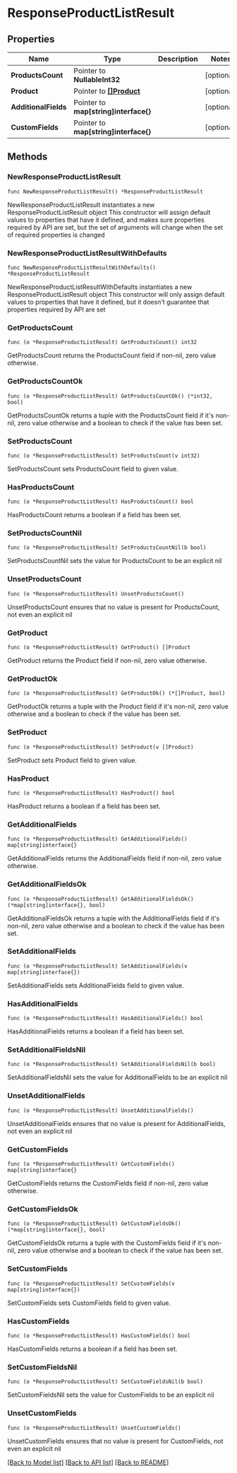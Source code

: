 # ResponseProductListResult

## Properties

Name | Type | Description | Notes
------------ | ------------- | ------------- | -------------
**ProductsCount** | Pointer to **NullableInt32** |  | [optional] 
**Product** | Pointer to [**[]Product**](Product.md) |  | [optional] 
**AdditionalFields** | Pointer to **map[string]interface{}** |  | [optional] 
**CustomFields** | Pointer to **map[string]interface{}** |  | [optional] 

## Methods

### NewResponseProductListResult

`func NewResponseProductListResult() *ResponseProductListResult`

NewResponseProductListResult instantiates a new ResponseProductListResult object
This constructor will assign default values to properties that have it defined,
and makes sure properties required by API are set, but the set of arguments
will change when the set of required properties is changed

### NewResponseProductListResultWithDefaults

`func NewResponseProductListResultWithDefaults() *ResponseProductListResult`

NewResponseProductListResultWithDefaults instantiates a new ResponseProductListResult object
This constructor will only assign default values to properties that have it defined,
but it doesn't guarantee that properties required by API are set

### GetProductsCount

`func (o *ResponseProductListResult) GetProductsCount() int32`

GetProductsCount returns the ProductsCount field if non-nil, zero value otherwise.

### GetProductsCountOk

`func (o *ResponseProductListResult) GetProductsCountOk() (*int32, bool)`

GetProductsCountOk returns a tuple with the ProductsCount field if it's non-nil, zero value otherwise
and a boolean to check if the value has been set.

### SetProductsCount

`func (o *ResponseProductListResult) SetProductsCount(v int32)`

SetProductsCount sets ProductsCount field to given value.

### HasProductsCount

`func (o *ResponseProductListResult) HasProductsCount() bool`

HasProductsCount returns a boolean if a field has been set.

### SetProductsCountNil

`func (o *ResponseProductListResult) SetProductsCountNil(b bool)`

 SetProductsCountNil sets the value for ProductsCount to be an explicit nil

### UnsetProductsCount
`func (o *ResponseProductListResult) UnsetProductsCount()`

UnsetProductsCount ensures that no value is present for ProductsCount, not even an explicit nil
### GetProduct

`func (o *ResponseProductListResult) GetProduct() []Product`

GetProduct returns the Product field if non-nil, zero value otherwise.

### GetProductOk

`func (o *ResponseProductListResult) GetProductOk() (*[]Product, bool)`

GetProductOk returns a tuple with the Product field if it's non-nil, zero value otherwise
and a boolean to check if the value has been set.

### SetProduct

`func (o *ResponseProductListResult) SetProduct(v []Product)`

SetProduct sets Product field to given value.

### HasProduct

`func (o *ResponseProductListResult) HasProduct() bool`

HasProduct returns a boolean if a field has been set.

### GetAdditionalFields

`func (o *ResponseProductListResult) GetAdditionalFields() map[string]interface{}`

GetAdditionalFields returns the AdditionalFields field if non-nil, zero value otherwise.

### GetAdditionalFieldsOk

`func (o *ResponseProductListResult) GetAdditionalFieldsOk() (*map[string]interface{}, bool)`

GetAdditionalFieldsOk returns a tuple with the AdditionalFields field if it's non-nil, zero value otherwise
and a boolean to check if the value has been set.

### SetAdditionalFields

`func (o *ResponseProductListResult) SetAdditionalFields(v map[string]interface{})`

SetAdditionalFields sets AdditionalFields field to given value.

### HasAdditionalFields

`func (o *ResponseProductListResult) HasAdditionalFields() bool`

HasAdditionalFields returns a boolean if a field has been set.

### SetAdditionalFieldsNil

`func (o *ResponseProductListResult) SetAdditionalFieldsNil(b bool)`

 SetAdditionalFieldsNil sets the value for AdditionalFields to be an explicit nil

### UnsetAdditionalFields
`func (o *ResponseProductListResult) UnsetAdditionalFields()`

UnsetAdditionalFields ensures that no value is present for AdditionalFields, not even an explicit nil
### GetCustomFields

`func (o *ResponseProductListResult) GetCustomFields() map[string]interface{}`

GetCustomFields returns the CustomFields field if non-nil, zero value otherwise.

### GetCustomFieldsOk

`func (o *ResponseProductListResult) GetCustomFieldsOk() (*map[string]interface{}, bool)`

GetCustomFieldsOk returns a tuple with the CustomFields field if it's non-nil, zero value otherwise
and a boolean to check if the value has been set.

### SetCustomFields

`func (o *ResponseProductListResult) SetCustomFields(v map[string]interface{})`

SetCustomFields sets CustomFields field to given value.

### HasCustomFields

`func (o *ResponseProductListResult) HasCustomFields() bool`

HasCustomFields returns a boolean if a field has been set.

### SetCustomFieldsNil

`func (o *ResponseProductListResult) SetCustomFieldsNil(b bool)`

 SetCustomFieldsNil sets the value for CustomFields to be an explicit nil

### UnsetCustomFields
`func (o *ResponseProductListResult) UnsetCustomFields()`

UnsetCustomFields ensures that no value is present for CustomFields, not even an explicit nil

[[Back to Model list]](../README.md#documentation-for-models) [[Back to API list]](../README.md#documentation-for-api-endpoints) [[Back to README]](../README.md)


